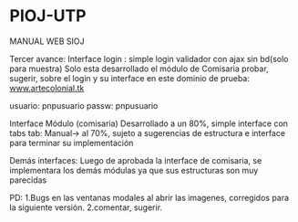# PIOJ-UTP
MANUAL WEB SIOJ

Tercer avance:
Interface login :
simple login validador con ajax sin bd(solo para muestra)
Solo esta desarrollado el módulo de Comisaria
probar, sugerir, sobre el login y su interface en este dominio de prueba: www.artecolonial.tk

usuario: pnpusuario 
passw: pnpusuario

Interface Módulo (comisaria)
Desarrollado a un 80%, simple interface con tabs
tab: Manual-> al 70%, sujeto a sugerencias de estructura e interface para terminar su implementación

Demás interfaces:
Luego de aprobada la interface de comisaria, se implementara los demás módulas ya que sus estructuras son muy parecidas

PD: 
1.Bugs en las ventanas modales al abrir las imagenes, corregidos para la siguiente versión.
2.comentar, sugerir.
